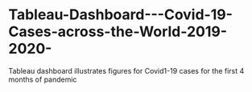 # Tableau-Dashboard---Covid-19-Cases-across-the-World-2019-2020-
Tableau dashboard illustrates figures for Covid1-19 cases for the first 4 months of pandemic
